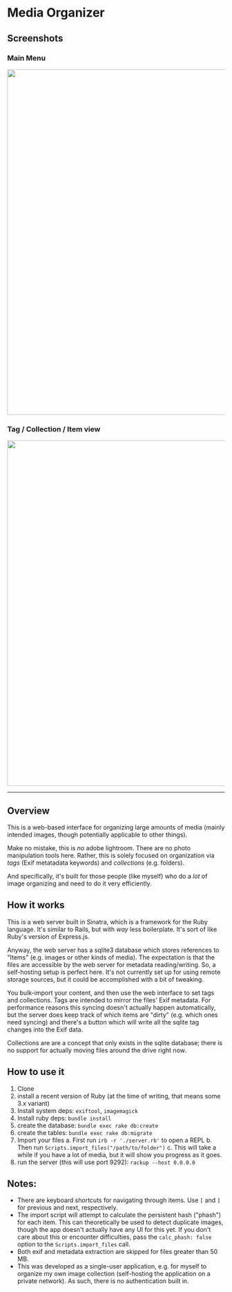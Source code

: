# Media Organizer

## Screenshots

### Main Menu
<img src='https://github.com/MaxPleaner/MediaOrganizer/assets/5035719/5b136bb4-beb4-4960-a54d-d1072c602089' width='800px'/>

### Tag / Collection / Item view
<img src='https://github.com/MaxPleaner/MediaOrganizer/assets/5035719/b4d7d1c2-bdfc-4e7f-aada-5941ad628f9a' width='800px' />

---

## Overview

This is a web-based interface for organizing large amounts of media
(mainly intended images, though potentially applicable to other things).

Make no mistake, this is _no_ adobe lightroom. There are no photo manipulation tools here.
Rather, this is solely focused on organization via _tags_ (Exif metatadata keywords) and _collections_ (e.g. folders).

And specifically, it's built for those people (like myself) who do a _lot_
of image organizing and need to do it very efficiently. 

## How it works

This is a web server built in Sinatra, which is a framework for the Ruby language.
It's similar to Rails, but with _way_ less boilerplate.
It's sort of like Ruby's version of Express.js.

Anyway, the web server has a sqlite3 database which stores references to "Items" (e.g. images or other kinds of media).
The expectation is that the files are accessible by the web server for metadata reading/writing.
So, a self-hosting setup is perfect here. It's not currently set up for using remote storage sources, but it could be
accomplished with a bit of tweaking.

You bulk-import your content, and then use the web interface to set tags and collections.
Tags are intended to mirror the files' Exif metadata. For performance reasons this syncing doesn't actually happen
automatically, but the server does keep track of which items are "dirty" (e.g. which ones need syncing)
and there's a button which will write all the sqlite tag changes into the Exif data.

Collections are are a concept that only exists in the sqlite database; there is no support for actually moving
files around the drive right now.

## How to use it

1. Clone
2. install a recent version of Ruby (at the time of writing, that means some 3.x variant)
3. Install system deps: `exiftool`, `imagemagick`
3. Install ruby deps: `bundle install`
4. create the database: `bundle exec rake db:create`
5. create the tables: `bundle exec rake db:migrate`
6. Import your files
  a. First run `irb -r './server.rb'` to open a REPL
  b. Then run `Scripts.import_files("/path/to/folder")`
  c. This will take a while if you have a lot of media, but it will show you progress as it goes.
7. run the server (this will use port 9292): `rackup --host 0.0.0.0`

## Notes:

- There are keyboard shortcuts for navigating through items. Use `[` and `]` for previous and next, respectively.
- The import script will attempt to calculate the persistent hash ("phash") for each item. This can theoretically be used to detect duplicate images,
  though the app doesn't actually have any UI for this yet. If you don't care about this or encounter difficulties, pass the `calc_phash: false` option to the `Scripts.import_files` call.
- Both exif and metadata extraction are skipped for files greater than 50 MB.
- This was developed as a single-user application, e.g. for myself to organize my own image collection (self-hosting the application on a private network). As such, there is no authentication built in.
